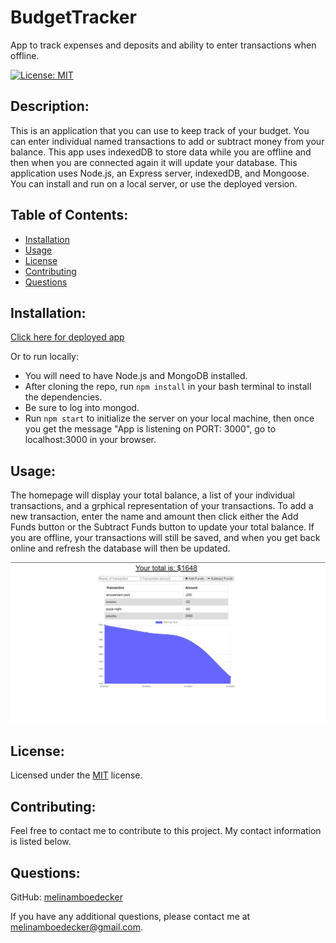 # BudgetTracker
App to track expenses and deposits and ability to enter transactions when offline.

[![License: MIT](https://img.shields.io/badge/License-MIT-yellow.svg)](https://opensource.org/licenses/MIT) 
## Description: 
This is an application that you can use to keep track of your budget.  You can enter individual named transactions to add or subtract money from your balance. This app uses indexedDB to store data while you are offline and then when you are connected again it will update your database. This application uses Node.js, an Express server, indexedDB, and Mongoose. You can install and run on a local server, or use the deployed version.     
## Table of Contents: 
* [Installation](#installation)
* [Usage](#usage) 
* [License](#license) 
* [Contributing](#contributing) 
* [Questions](#questions) 
## Installation: 
[Click here for deployed app](https://budgettransactions.herokuapp.com/)   
   
Or to run locally:

* You will need to have Node.js and MongoDB installed. 
* After cloning the repo, run ```npm install``` in your bash terminal to install the dependencies.
* Be sure to log into mongod. 
* Run ```npm start``` to initialize the server on your local machine, then once you get the message "App is listening on PORT: 3000", go to localhost:3000 in your browser. 


 
## Usage: 
The homepage will display your total balance, a list of your individual transactions, and a grphical representation of your transactions.  To add a new transaction, enter the name and amount then click either the Add Funds button or the Subtract Funds button to update your total balance. If you are offline, your transactions will still be saved, and when you get back online and refresh the database will then be updated.  

![Screenshot](public/images/BudgetTrackerScreenshot1.png)


## License: 
Licensed under the [MIT](https://opensource.org/licenses/MIT) license. 
## Contributing: 
Feel free to contact me to contribute to this project. My contact information is listed below.

## Questions: 
GitHub: [melinamboedecker](https://github.com/melinamboedecker) 

If you have any additional questions, please contact me at melinamboedecker@gmail.com. 
